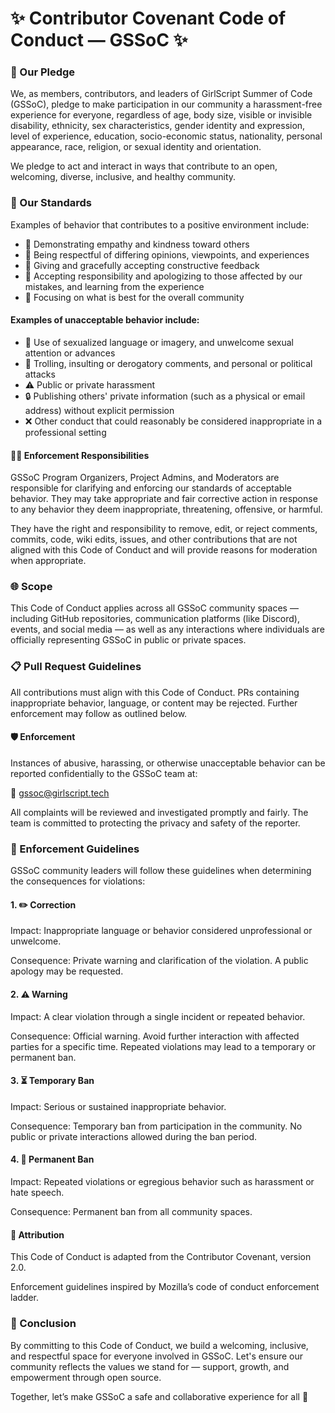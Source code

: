 # **✨ Contributor Covenant Code of Conduct — GSSoC ✨**

### 🌟 Our Pledge

We, as members, contributors, and leaders of GirlScript Summer of Code (GSSoC), pledge to make participation in our community a harassment-free experience for everyone, regardless of age, body size, visible or invisible disability, ethnicity, sex characteristics, gender identity and expression, level of experience, education, socio-economic status, nationality, personal appearance, race, religion, or sexual identity and orientation.


We pledge to act and interact in ways that contribute to an open, welcoming, diverse, inclusive, and healthy community.


### 🚦 Our Standards
Examples of behavior that contributes to a positive environment include:

- 💖 Demonstrating empathy and kindness toward others
- 🤝 Being respectful of differing opinions, viewpoints, and experiences
- 📝 Giving and gracefully accepting constructive feedback
- 🌱 Accepting responsibility and apologizing to those affected by our mistakes, and learning from the experience
- 🎯 Focusing on what is best for the overall community
####  Examples of unacceptable behavior include:

- 🚫 Use of sexualized language or imagery, and unwelcome sexual attention or advances
- 🛑 Trolling, insulting or derogatory comments, and personal or political attacks
- ⚠️ Public or private harassment
- 🔒 Publishing others' private information (such as a physical or email address) without explicit permission
- ❌ Other conduct that could reasonably be considered inappropriate in a professional setting
####  👨‍⚖️ Enforcement Responsibilities
GSSoC Program Organizers, Project Admins, and Moderators are responsible for clarifying and enforcing our standards of acceptable behavior. They may take appropriate and fair corrective action in response to any behavior they deem inappropriate, threatening, offensive, or harmful.

They have the right and responsibility to remove, edit, or reject comments, commits, code, wiki edits, issues, and other contributions that are not aligned with this Code of Conduct and will provide reasons for moderation when appropriate.


### 🌐 Scope
This Code of Conduct applies across all GSSoC community spaces — including GitHub repositories, communication platforms (like Discord), events, and social media — as well as any interactions where individuals are officially representing GSSoC in public or private spaces.


### 📋 Pull Request Guidelines
All contributions must align with this Code of Conduct. PRs containing inappropriate behavior, language, or content may be rejected. Further enforcement may follow as outlined below.


#### 🛡️ Enforcement
Instances of abusive, harassing, or otherwise unacceptable behavior can be reported confidentially to the GSSoC team at:


📧 gssoc@girlscript.tech


All complaints will be reviewed and investigated promptly and fairly. The team is committed to protecting the privacy and safety of the reporter.


### 📖 Enforcement Guidelines
GSSoC community leaders will follow these guidelines when determining the consequences for violations:


#### 1. ✏️ Correction
Impact: Inappropriate language or behavior considered unprofessional or unwelcome.


Consequence: Private warning and clarification of the violation. A public apology may be requested.


#### 2. ⚠️ Warning
Impact: A clear violation through a single incident or repeated behavior.


Consequence: Official warning. Avoid further interaction with affected parties for a specific time. Repeated violations may lead to a temporary or permanent ban.


#### 3. ⏳ Temporary Ban
Impact: Serious or sustained inappropriate behavior.


Consequence: Temporary ban from participation in the community. No public or private interactions allowed during the ban period.


#### 4. 🚫 Permanent Ban
Impact: Repeated violations or egregious behavior such as harassment or hate speech.


Consequence: Permanent ban from all community spaces.


#### 📜 Attribution
This Code of Conduct is adapted from the Contributor Covenant, version 2.0.


Enforcement guidelines inspired by Mozilla’s code of conduct enforcement ladder.


### 🌟 Conclusion
By committing to this Code of Conduct, we build a welcoming, inclusive, and respectful space for everyone involved in GSSoC. Let's ensure our community reflects the values we stand for — support, growth, and empowerment through open source.


Together, let’s make GSSoC a safe and collaborative experience for all 💫

